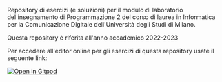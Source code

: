 Repository di esercizi (e soluzioni) per il modulo di laboratorio del'insegnamento di Programmazione 2 del corso di laurea in Informatica per la Comunicazione Digitale dell'Università degli Studi di Milano.

Questa repository è riferita all'anno accademico 2022-2023

Per accedere all'editor online per gli esercizi di questa repository usate il seguente link:

[![Open in Gitpod](https://gitpod.io/button/open-in-gitpod.svg)](https://gitpod.io/#https://github.com/UnimiDiComdigProg2/Lab_22-23)

